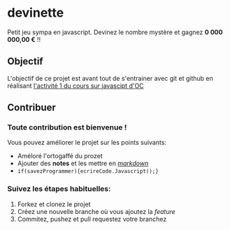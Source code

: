# devinette
Petit jeu sympa en javascript. Devinez le nombre mystère et gagnez **0 000 000,00 €** !!

## Objectif
L'objectif de ce projet est avant tout de s'entrainer avec git et github en réalisant [l'activité 1 du cours sur javascipt d'OC](http://exercices.openclassrooms.com/assessment/instructions/282299)


## Contribuer
### Toute contribution est bienvenue !
Vous pouvez améliorer le projet sur les points suivants:
- Améloré l'ortogaffé du prozet
- Ajouter des **notes** et les mettre en [_markdown_](https://openclassrooms.com/courses/redigez-en-markdown)
- `if(savezProgrammer){ecrireCode.Javascript();}`

### Suivez les étapes habituelles:
1) Forkez et clonez le projet
2) Créez une nouvelle branche où vous ajoutez la _feature_
3) Commitez, pushez et pull requestez votre branchez


